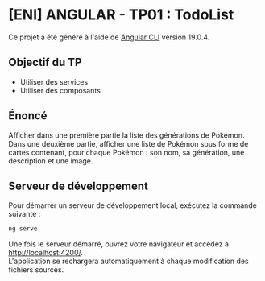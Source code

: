 # [ENI] ANGULAR - TP01 : TodoList

Ce projet a été généré à l'aide de [Angular CLI](https://github.com/angular/angular-cli) version 19.0.4.

## Objectif du TP
- Utiliser des services
- Utiliser des composants

## Énoncé
Afficher dans une première partie la liste des générations de Pokémon.  
Dans une deuxième partie, afficher une liste de Pokémon sous forme de cartes contenant, pour chaque Pokémon : son nom, sa génération, une description et une image.

## Serveur de développement

Pour démarrer un serveur de développement local, exécutez la commande suivante :

```bash
ng serve
```

Une fois le serveur démarré, ouvrez votre navigateur et accédez à [http://localhost:4200/](http://localhost:4200/).  
L'application se rechargera automatiquement à chaque modification des fichiers sources.